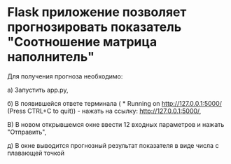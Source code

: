 # Flask приложение позволяет прогнозировать показатель "Соотношение матрица наполнитель"

Для получения прогноза необходимо:

а) Запустить app.py,

б) В появившейся ответе терминала ( * Running on http://127.0.0.1:5000/ (Press CTRL+C to quit)) - нажать на ссылку: http://127.0.0.1:5000/,

В) В новом открывшемся окне ввести 12 входных параметров и нажать "Отправить",

д) В окне выводится прогнозный результат показателя в виде числа с плавающей точкой
